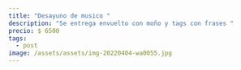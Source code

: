 ```yaml
---
title: "Desayuno de musico "
description: "Se entrega envuelto con moño y tags con frases "
precio: $ 6500
tags:
  - post
image: /assets/assets/img-20220404-wa0055.jpg
---
```


